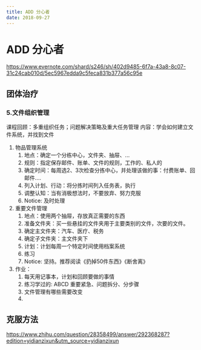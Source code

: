 ```yaml
---
title: ADD 分心者
date: 2018-09-27
---
```

# ADD 分心者
https://www.evernote.com/shard/s246/sh/402d9485-6f7a-43a8-8c07-31c24cab010d/5ec5967edda9c5feca831b377a56c95e

## 团体治疗

### 5.文件组织管理
课程回顾：多重组织任务；问题解决策略及重大任务管理
内容：学会如何建立文件系统，并找到文件
1. 物品管理系统
    1. 地点：确定一个分栋中心，文件夹、抽屉、...
    2. 规则：指定保存邮件、账单、文件的规则，工作的、私人的
    3. 确定时间：每周选2、3次检查分拣中心，并处理该做的事：付费账单、回邮件....
    4. 列入计划、行动：将分拣时间列入任务表，执行
    5. 调整认知：当有消极想法时，不要放弃、努力克服
    6. Notice: 及时处理
2. 重要文件管理
    1. 地点：使用两个抽屉，存放真正需要的东西
    2. 准备文件夹：买一些悬挂的文件夹用于主要类别的文件，次要的文件。
    3. 确定主文件夹：汽车、医疗、税务
    4. 确定子文件夹：主文件夹下
    5. 计划：计划每周一个特定时间使用档案系统
    6. 练习
    7. Notice: 坚持。推荐阅读《扔掉50件东西》《断舍离》
3. 作业：
    1. 每天用记事本，计划和回顾要做的事情
    2. 练习学过的: ABCD 重要紧急、问题拆分、分步骤
    3. 文件管理有哪些需要改变
    4. 

## 克服方法

https://www.zhihu.com/question/28358499/answer/292368287?edition=yidianzixun&utm_source=yidianzixun
